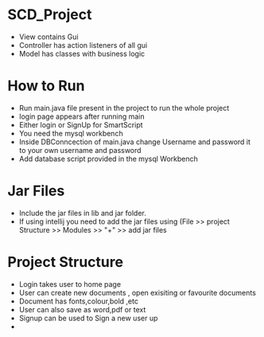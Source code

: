 # SCD_Project

  
- View contains Gui
- Controller has action listeners of all gui
- Model has classes with business logic

# How to Run

- Run main.java file present in the project to run the whole project
- login page appears after running main
- Either login or SignUp for SmartScript
 - You need the mysql workbench
- Inside DBConncection of main.java change Username and password it to your own username and password
- Add database script provided in the mysql Workbench
  
 # Jar Files
 
  - Include the jar files in lib and jar folder.
  - If using intellij you need to add the jar files using (File >> project Structure >> Modules >> "+" >> add jar files

 # Project Structure 

  - Login takes user to home page
  -  User can create new documents , open exisiting or favourite documents
  -  Document has fonts,colour,bold ,etc
  -  User can also save as word,pdf or text
  -  Signup can be used to Sign a new user up 
  -  


    

